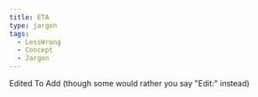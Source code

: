 ```yaml
---
title: ETA
type: jargon
tags:
  - LessWrong
  - Concept
  - Jargon
---
```


Edited To Add (though some would rather you say "Edit:" instead)